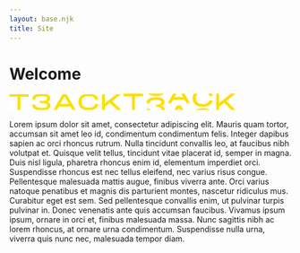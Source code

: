 ```yaml
---
layout: base.njk
title: Site
---
```


# Welcome

<img src="./img/logo/T3ACK_logo_animation.gif" width="200">
<img src="./img/logo/T3ACK_logo.png" width="200">

Lorem ipsum dolor sit amet, consectetur adipiscing elit. Mauris quam tortor, accumsan sit amet leo id, condimentum condimentum felis. Integer dapibus sapien ac orci rhoncus rutrum. Nulla tincidunt convallis leo, at faucibus nibh volutpat et. Quisque velit tellus, tincidunt vitae placerat id, semper in magna. Duis nisl ligula, pharetra rhoncus enim id, elementum imperdiet orci. Suspendisse rhoncus est nec tellus eleifend, nec varius risus congue.
Pellentesque malesuada mattis augue, finibus viverra ante. Orci varius natoque penatibus et magnis dis parturient montes, nascetur ridiculus mus. Curabitur eget est sem. Sed pellentesque convallis enim, ut pulvinar turpis pulvinar in. Donec venenatis ante quis accumsan faucibus. Vivamus ipsum ipsum, ornare in orci et, finibus malesuada massa. Nunc sagittis nibh ac lorem rhoncus, at ornare urna condimentum. Suspendisse nulla urna, viverra quis nunc nec, malesuada tempor diam.
